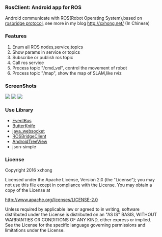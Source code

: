 ### RosClient: Android app for ROS
Android communicate with ROS(Robot Operating System),based on [rosbridge protocol](https://github.com/RobotWebTools/rosbridge_suite/blob/groovy-devel/ROSBRIDGE_PROTOCOL.md),
see more in my blog http://xxhong.net/ (In Chinese)

### Features
1. Enum all ROS nodes,service,topics
2. Show params in service or topics
3. Subscribe or publish ros topic
4. Call ros service
5. Process topic "/cmd_vel", control the movement of robot
6. Process topic "/map", show the map of SLAM,like rviz

### ScreenShots
![](https://github.com/hibernate2011/RosClient/blob/master/screenshort/1.jpg)
![](https://github.com/hibernate2011/RosClient/blob/master/screenshort/2.jpg)
![](https://github.com/hibernate2011/RosClient/blob/master/screenshort/3.jpg)

### Use Library
- [EventBus](https://github.com/greenrobot/EventBus)
- [ButterKnife](https://github.com/JakeWharton/butterknife)
- [java_websocket](https://github.com/TooTallNate/Java-WebSocket)
- [ROSBridgeClient](https://github.com/djilk/ROSBridgeClient)
- [AndroidTreeView](https://github.com/bmelnychuk/AndroidTreeView)
- json-simple

### License
Copyright 2016 xxhong

Licensed under the Apache License, Version 2.0 (the "License");
you may not use this file except in compliance with the License.
You may obtain a copy of the License at

   http://www.apache.org/licenses/LICENSE-2.0

Unless required by applicable law or agreed to in writing, software
distributed under the License is distributed on an "AS IS" BASIS,
WITHOUT WARRANTIES OR CONDITIONS OF ANY KIND, either express or implied.
See the License for the specific language governing permissions and
limitations under the License.
